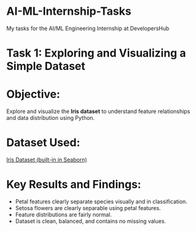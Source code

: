 # AI-ML-Internship-Tasks
 My tasks for the AI/ML Engineering Internship at DevelopersHub

# Task 1: Exploring and Visualizing a Simple Dataset

# Objective:
Explore and visualize the **Iris dataset** to understand feature relationships and data distribution using Python.

# Dataset Used:
[Iris Dataset (built-in in Seaborn)](https://en.wikipedia.org/wiki/Iris_flower_data_set)

# Key Results and Findings:
- Petal features clearly separate species visually and in classification.
- Setosa flowers are clearly separable using petal features.
- Feature distributions are fairly normal.
- Dataset is clean, balanced, and contains no missing values.


  

